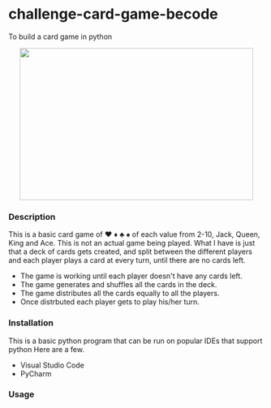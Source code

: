 # challenge-card-game-becode
To build a card game in python
<p align="center">
  <img width="460" height ="300" src=![e3322deedb92ff1ff02244bd40d6bcad](https://user-images.githubusercontent.com/11362429/136193086-52ea6164-9851-4d9b-8c72-5445aa7862eb.jpg)
)
       </p>

### Description
This is a basic card game of ♥ ♦ ♣ ♠ of each value from 2-10, Jack, Queen, King and Ace. 
This is not an actual game being played. What I have is just that a deck of cards gets created, and split between the different players and each player plays a card at every turn, until there are no cards left.

- The game is working until each player doesn't have any cards left.
- The game generates and shuffles all the cards in the deck.
- The game distributes all the cards equally to all the players.
- Once distrbuted each player gets to play his/her turn.

### Installation
This is a basic python program that can be run on popular IDEs that support python
Here are a few.
- Visual Studio Code
- PyCharm

### Usage


